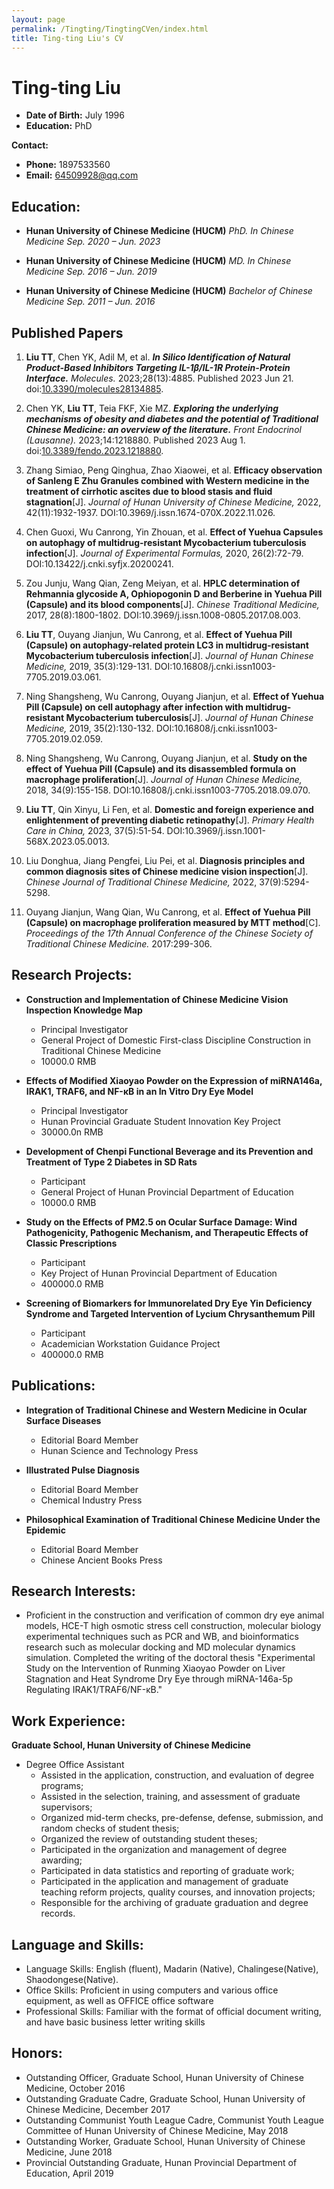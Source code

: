 ```yaml
---
layout: page
permalink: /Tingting/TingtingCVen/index.html
title: Ting-ting Liu's CV
---
```


# Ting-ting Liu 

- **Date of Birth:** July 1996
- **Education:** PhD

**Contact:**
- **Phone:** 1897533560
- **Email:** 64509928@qq.com

## Education:

- **Hunan University of Chinese Medicine (HUCM)**
*PhD. In Chinese Medicine*
*Sep. 2020 – Jun. 2023*


- **Hunan University of Chinese Medicine (HUCM)**
*MD. In Chinese Medicine*
*Sep. 2016 – Jun. 2019*


- **Hunan University of Chinese Medicine (HUCM)**
*Bachelor of Chinese Medicine*
*Sep. 2011 – Jun. 2016*

## Published Papers

1. **Liu TT**, Chen YK, Adil M, et al. _**In Silico Identification of Natural Product-Based Inhibitors Targeting IL-1β/IL-1R Protein-Protein Interface.**_ *Molecules.* 2023;28(13):4885. Published 2023 Jun 21. doi:[10.3390/molecules28134885](https://doi.org/10.3390/molecules28134885).

2. Chen YK, **Liu TT**, Teia FKF, Xie MZ. _**Exploring the underlying mechanisms of obesity and diabetes and the potential of Traditional Chinese Medicine: an overview of the literature.**_ *Front Endocrinol (Lausanne).* 2023;14:1218880. Published 2023 Aug 1. doi:[10.3389/fendo.2023.1218880](https://doi.org/10.3389/fendo.2023.1218880).

3. Zhang Simiao, Peng Qinghua, Zhao Xiaowei, et al. **Efficacy observation of Sanleng E Zhu Granules combined with Western medicine in the treatment of cirrhotic ascites due to blood stasis and fluid stagnation**[J]. *Journal of Hunan University of Chinese Medicine,* 2022, 42(11):1932-1937. DOI:10.3969/j.issn.1674-070X.2022.11.026.

4. Chen Guoxi, Wu Canrong, Yin Zhouan, et al. **Effect of Yuehua Capsules on autophagy of multidrug-resistant Mycobacterium tuberculosis infection**[J]. *Journal of Experimental Formulas,* 2020, 26(2):72-79. DOI:10.13422/j.cnki.syfjx.20200241.

5. Zou Junju, Wang Qian, Zeng Meiyan, et al. **HPLC determination of Rehmannia glycoside A, Ophiopogonin D and Berberine in Yuehua Pill (Capsule) and its blood components**[J]. *Chinese Traditional Medicine,* 2017, 28(8):1800-1802. DOI:10.3969/j.issn.1008-0805.2017.08.003.

6. **Liu TT**, Ouyang Jianjun, Wu Canrong, et al. **Effect of Yuehua Pill (Capsule) on autophagy-related protein LC3 in multidrug-resistant Mycobacterium tuberculosis infection**[J]. *Journal of Hunan Chinese Medicine,* 2019, 35(3):129-131. DOI:10.16808/j.cnki.issn1003-7705.2019.03.061.

7. Ning Shangsheng, Wu Canrong, Ouyang Jianjun, et al. **Effect of Yuehua Pill (Capsule) on cell autophagy after infection with multidrug-resistant Mycobacterium tuberculosis**[J]. *Journal of Hunan Chinese Medicine,* 2019, 35(2):130-132. DOI:10.16808/j.cnki.issn1003-7705.2019.02.059.

8. Ning Shangsheng, Wu Canrong, Ouyang Jianjun, et al. **Study on the effect of Yuehua Pill (Capsule) and its disassembled formula on macrophage proliferation**[J]. *Journal of Hunan Chinese Medicine,* 2018, 34(9):155-158. DOI:10.16808/j.cnki.issn1003-7705.2018.09.070.

9. **Liu TT**, Qin Xinyu, Li Fen, et al. **Domestic and foreign experience and enlightenment of preventing diabetic retinopathy**[J]. *Primary Health Care in China,* 2023, 37(5):51-54. DOI:10.3969/j.issn.1001-568X.2023.05.0013.

10. Liu Donghua, Jiang Pengfei, Liu Pei, et al. **Diagnosis principles and common diagnosis sites of Chinese medicine vision inspection**[J]. *Chinese Journal of Traditional Chinese Medicine,* 2022, 37(9):5294-5298.

11. Ouyang Jianjun, Wang Qian, Wu Canrong, et al. **Effect of Yuehua Pill (Capsule) on macrophage proliferation measured by MTT method**[C]. *Proceedings of the 17th Annual Conference of the Chinese Society of Traditional Chinese Medicine.* 2017:299-306.

## Research Projects:

- **Construction and Implementation of Chinese Medicine Vision Inspection Knowledge Map**
   - Principal Investigator
   - General Project of Domestic First-class Discipline Construction in Traditional Chinese Medicine
   - 10000.0 RMB

- **Effects of Modified Xiaoyao Powder on the Expression of miRNA146a, IRAK1, TRAF6, and NF-κB in an In Vitro Dry Eye Model**
   - Principal Investigator
   - Hunan Provincial Graduate Student Innovation Key Project
   - 30000.0n RMB

- **Development of Chenpi Functional Beverage and its Prevention and Treatment of Type 2 Diabetes in SD Rats**
   - Participant
   - General Project of Hunan Provincial Department of Education
   - 10000.0 RMB

- **Study on the Effects of PM2.5 on Ocular Surface Damage: Wind Pathogenicity, Pathogenic Mechanism, and Therapeutic Effects of Classic Prescriptions**
   - Participant
   - Key Project of Hunan Provincial Department of Education
   - 400000.0 RMB

- **Screening of Biomarkers for Immunorelated Dry Eye Yin Deficiency Syndrome and Targeted Intervention of Lycium Chrysanthemum Pill**
   - Participant
   - Academician Workstation Guidance Project
   - 400000.0 RMB

## Publications:

- **Integration of Traditional Chinese and Western Medicine in Ocular Surface Diseases**
   - Editorial Board Member
   - Hunan Science and Technology Press

- **Illustrated Pulse Diagnosis**
   - Editorial Board Member
   - Chemical Industry Press

- **Philosophical Examination of Traditional Chinese Medicine Under the Epidemic**
   - Editorial Board Member
   - Chinese Ancient Books Press

## Research Interests:

- Proficient in the construction and verification of common dry eye animal models, HCE-T high osmotic stress cell construction, molecular biology experimental techniques such as PCR and WB, and bioinformatics research such as molecular docking and MD molecular dynamics simulation. Completed the writing of the doctoral thesis "Experimental Study on the Intervention of Runming Xiaoyao Powder on Liver Stagnation and Heat Syndrome Dry Eye through miRNA-146a-5p Regulating IRAK1/TRAF6/NF-κB."

## Work Experience:

**Graduate School, Hunan University of Chinese Medicine**
- Degree Office Assistant
  - Assisted in the application, construction, and evaluation of degree programs;
  - Assisted in the selection, training, and assessment of graduate supervisors;
  - Organized mid-term checks, pre-defense, defense, submission, and random checks of student thesis;
  - Organized the review of outstanding student theses;
  - Participated in the organization and management of degree awarding;
  - Participated in data statistics and reporting of graduate work;
  - Participated in the application and management of graduate teaching reform projects, quality courses, and innovation projects;
  - Responsible for the archiving of graduate graduation and degree records.

## Language and Skills:

- Language Skills: English (fluent), Madarin (Native), Chalingese(Native), Shaodongese(Native).
- Office Skills: Proficient in using computers and various office equipment, as well as OFFICE office software
- Professional Skills: Familiar with the format of official document writing, and have basic business letter writing skills

## Honors:

- Outstanding Officer, Graduate School, Hunan University of Chinese Medicine, October 2016
- Outstanding Graduate Cadre, Graduate School, Hunan University of Chinese Medicine, December 2017
- Outstanding Communist Youth League Cadre, Communist Youth League Committee of Hunan University of Chinese Medicine, May 2018
- Outstanding Worker, Graduate School, Hunan University of Chinese Medicine, June 2018
- Provincial Outstanding Graduate, Hunan Provincial Department of Education, April 2019
